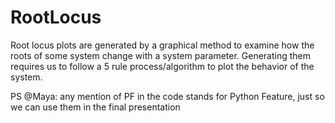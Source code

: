 # RootLocus
Root locus plots are generated by a graphical method to examine how the roots of some system change with a system parameter. Generating them requires us to follow a 5 rule process/algorithm to plot the behavior of the system.

PS @Maya: any mention of PF in the code stands for Python Feature, just so we can use them in the final presentation
